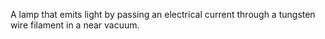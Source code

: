 A lamp that emits light by passing an electrical current through a tungsten wire filament in a near vacuum.